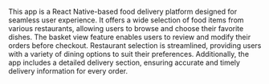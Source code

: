 This app is a React Native-based food delivery platform designed for seamless user experience. It offers a wide selection of food items from various restaurants, allowing users to browse and choose their favorite dishes. The basket view feature enables users to review and modify their orders before checkout. Restaurant selection is streamlined, providing users with a variety of dining options to suit their preferences. Additionally, the app includes a detailed delivery section, ensuring accurate and timely delivery information for every order.
